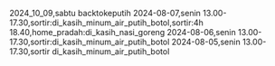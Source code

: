 2024_10_09,sabtu backtokeputih
2024-08-07,senin 13.00-17.30,sortir:di_kasih_minum_air_putih_botol,sortir:4h 18.40,home_pradah:di_kasih_nasi_goreng
2024-08-06,senin 13.00-17.30,sortir:di_kasih_minum_air_putih_botol
2024-08-05,senin 13.00-17.30,sortir di_kasih_minum_air_putih_botol


